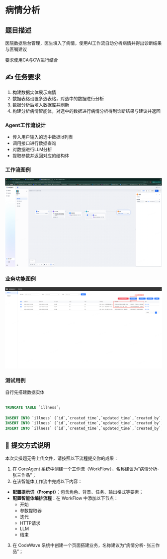 # 病情分析

## 题目描述

医院数据后台管理，医生填入了病情，使用AI工作流自动分析病情并得出诊断结果与医嘱建议

要求使用CA与CW进行结合

## ✍️ 任务要求

1. 构建数据实体展示病情
2. 数据表格设置多选表格，对选中的数据进行分析
3. 数据分析后填入数据库并刷新
4. 构建分析病情智能体，对选中的数据进行病情分析得到诊断结果与建议并返回

### Agent工作流设计

+ 传入用户输入的选中数据id列表
+ 调用接口进行数据查询
+ 对数据进行LLM分析
+ 提取参数并返回对应的结构体


### 工作流图例
![](./assert/image8.png)

### 业务功能图例
![](./assert/image7.png)


### 测试用例

自行先搭建数据实体

```sql

TRUNCATE TABLE `illness`;

INSERT INTO `illness` (`id`,`created_time`,`updated_time`,`created_by`,`updated_by`,`user_name`,`gender`,`age`,`ill`,`result`,`suggest`) VALUES (3142200186320384,'2025-06-03 15:50:55','2025-06-07 00:22:38',null,null,'朱小明','0',48,'男性，48 岁，乙肝肝硬化病史 10 年，未规律抗病毒治疗。近 2 周出现腹胀明显，伴食欲减退、下肢水肿。查体：慢性病容，皮肤巩膜轻度黄染，肝掌（+），蜘蛛痣（+），腹部膨隆，移动性浊音（+），肝脾触诊不满意，双下肢凹陷性水肿。实验室检查：ALT 65U/L，AST 82U/L，白蛋白 28g/L（正常 40-55g/L），总胆红素 32μmol/L，凝血酶原时间（PT）18 秒（正常 11-14 秒）；腹部超声示肝脏表面不光滑，门静脉内径 1.5cm，腹腔积液深度 8cm。',null,null);
INSERT INTO `illness` (`id`,`created_time`,`updated_time`,`created_by`,`updated_by`,`user_name`,`gender`,`age`,`ill`,`result`,`suggest`) VALUES (3142201748387328,'2025-06-03 15:54:05','2025-06-07 00:22:38',null,null,'花公子','0',52,'男性，52 岁，高血压病史 10 年，血压最高达 180/110mmHg，未规律服用降压药（偶尔服用硝苯地平缓释片）。近半年出现夜尿增多（每晚 3-4 次），伴眼睑及双下肢轻度水肿。查体：血压 165/105mmHg，贫血貌，双肾区无叩痛。实验室检查：血肌酐 180μmol/L（正常范围 53-106μmol/L），尿素氮 10.2mmol/L，尿蛋白（++），尿红细胞 5-8/HP，血红蛋白 105g/L（正常男性 130-175g/L）；肾脏超声示双肾体积缩小，皮质回声增强。',null,null);
INSERT INTO `illness` (`id`,`created_time`,`updated_time`,`created_by`,`updated_by`,`user_name`,`gender`,`age`,`ill`,`result`,`suggest`) VALUES (3142202734425600,'2025-06-03 15:56:06','2025-06-07 00:22:38',null,null,'张小美','1',30,'女性，30 岁，SLE 病史 5 年，规律服用泼尼松（10mg qd）及羟氯喹治疗。近 1 个月出现乏力、面色苍白，活动后心悸，间断出现皮肤瘀点。查体：体温 37.5℃，贫血貌，四肢可见散在瘀斑，肝脾未触及肿大。实验室检查：血红蛋白 78g/L（正常女性 110-150g/L），白细胞 3.2×10⁹/L（正常 4-10×10⁹/L），血小板 65×10⁹/L（正常 100-300×10⁹/L），网织红细胞计数 0.8%；抗双链 DNA 抗体（+），补体 C3 0.5g/L（正常 0.8-1.5g/L）。',null,null);
```

## 📝 提交方式说明

本次实操题无需上传文件，请按照以下流程提交你的成果：

1. 在 CoreAgent 系统中创建一个工作流（WorkFlow），名称建议为“病情分析- 张三作品”；
2. 在该智能体工作流中完成以下内容：

* **配置提示词（Prompt）**：包含角色、背景、任务、输出格式等要素；
* **配置智能体编排流程**：在 WorkFlow 中添加以下节点：
  + 开始
  + 参数提取器
  + 迭代
  + HTTP请求
  + LLM
  + 结束

3. 在 CodeWave 系统中创建一个页面搭建业务，名称建议为“病情分析- 张三作品”；
   